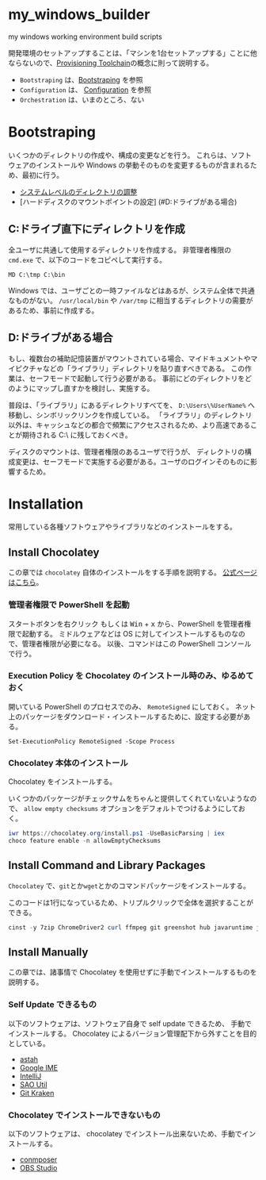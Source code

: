 # my_windows_builder
my windows working environment build scripts

開発環境のセットアップすることは、「マシンを1台セットアップする」ことに他ならないので、[Provisioning Toolchain](https://conferences.oreilly.com/velocity/velocity-mar2010/public/schedule/detail/14180)の概念に則って説明する。

* `Bootstraping` は、[Bootstraping](#bootstraping) を参照
* `Configuration` は、 [Configuration](#configuration) を参照
* `Orchestration` は、いまのところ、ない

# Bootstraping
いくつかのディレクトリの作成や、構成の変更などを行う。
これらは、ソフトウェアのインストールや Windows の挙動そのものを変更するものが含まれるため、最初に行う。

* [システムレベルのディレクトリの調整](#C:ドライブ直下にディレクトリを作成)
* [ハードディスクのマウントポイントの設定] (#D:ドライブがある場合)

## C:ドライブ直下にディレクトリを作成
全ユーザに共通して使用するディレクトリを作成する。
非管理者権限の `cmd.exe` で、以下のコードをコピペして実行する。

`MD C:\tmp C:\bin`

Windows では、ユーザごとの一時ファイルなどはあるが、システム全体で共通なものがない。
`/usr/local/bin` や `/var/tmp` に相当するディレクトリの需要があるため、事前に作成する。

## D:ドライブがある場合
もし、複数台の補助記憶装置がマウントされている場合、マイドキュメントやマイピクチャなどの「ライブラリ」ディレクトリを貼り直すべきである。
この作業は、セーフモードで起動して行う必要がある。
事前にどのディレクトリをどのようにマップし直すかを検討し、実施する。

普段は、「ライブラリ」にあるディレクトリすべてを、 `D:\Users\%UserName%` へ移動し、シンボリックリンクを作成している。
「ライブラリ」のディレクトリ以外は、キャッシュなどの都合で頻繁にアクセスされるため、より高速であることが期待される C:\ に残しておくべき。

ディスクのマウントは、管理者権限のあるユーザで行うが、
ディレクトリの構成変更は、セーフモードで実施する必要がある。ユーザのログインそのものに影響するため。

# Installation
常用している各種ソフトウェアやライブラリなどのインストールをする。

## Install Chocolatey
この章では `chocolatey` 自体のインストールをする手順を説明する。
[公式ページはこちら](https://chocolatey.org/install)。

### 管理者権限で PowerShell を起動
スタートボタンを右クリック もしくは <kbd>Win</kbd> + <kbd>x</kbd> から、PowerShell を管理者権限で起動する。
ミドルウェアなどは OS に対してインストールするものなので、管理者権限が必要になる。
以後、コマンドはこの PowerShell コンソールで行う。

### Execution Policy を Chocolatey のインストール時のみ、ゆるめておく
開いている PowerShell のプロセスでのみ、 `RemoteSigned` にしておく。
ネット上のパッケージをダウンロード・インストールするために、設定する必要がある。

```posershell
Set-ExecutionPolicy RemoteSigned -Scope Process
```

### Chocolatey 本体のインストール
Chocolatey をインストールする。

いくつかのパッケージがチェックサムをちゃんと提供してくれていないようなので、
`allow empty checksums` オプションをデフォルトでつけるようにしておく。

```powershell
iwr https://chocolatey.org/install.ps1 -UseBasicParsing | iex
choco feature enable -n allowEmptyChecksums
```

## Install Command and Library Packages
`Chocolatey` で、`git`とか`wget`とかのコマンドパッケージをインストールする。

このコードは1行になっているため、トリプルクリックで全体を選択することができる。

```powershell
cinst -y 7zip ChromeDriver2 curl ffmpeg git greenshot hub javaruntime jdk8 linkshellextension mysql MySql.Utilities mysql.workbench nodejs notepadplusplus plantuml php putty.portable python rsync ruby screentogif SQLite sqlite.analyzer sqlite.shell sysinternals vagrant virtualbox vlc wget whois winmerge-jp wireshark yumi
```

## Install Manually
この章では、諸事情で Chocolatey を使用せずに手動でインストールするものを説明する。

### Self Update できるもの
以下のソフトウェアは、ソフトウェア自身で self update できるため、 手動でインストールする。
Chocolatey によるバージョン管理配下から外すことを目的としている。

* [astah](http://astah.change-vision.com/ja/)
* [Google IME](https://www.google.co.jp/ime/)
* [IntelliJ](https://www.jetbrains.com/)
* [SAO Util](http://www.gpbeta.com/ja/post/develop/sao-utils/)
* [Git Kraken](https://www.gitkraken.com/)

### Chocolatey でインストールできないもの
以下のソフトウェアは、 chocolatey でインストール出来ないため、手動でインストールする。

* [conmposer](https://getcomposer.org/)
* [OBS Studio](https://obsproject.com/)
